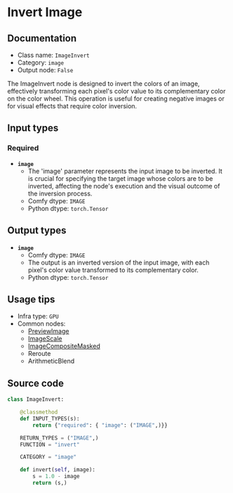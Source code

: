 # Invert Image
## Documentation
- Class name: `ImageInvert`
- Category: `image`
- Output node: `False`

The ImageInvert node is designed to invert the colors of an image, effectively transforming each pixel's color value to its complementary color on the color wheel. This operation is useful for creating negative images or for visual effects that require color inversion.
## Input types
### Required
- **`image`**
    - The 'image' parameter represents the input image to be inverted. It is crucial for specifying the target image whose colors are to be inverted, affecting the node's execution and the visual outcome of the inversion process.
    - Comfy dtype: `IMAGE`
    - Python dtype: `torch.Tensor`
## Output types
- **`image`**
    - Comfy dtype: `IMAGE`
    - The output is an inverted version of the input image, with each pixel's color value transformed to its complementary color.
    - Python dtype: `torch.Tensor`
## Usage tips
- Infra type: `GPU`
- Common nodes:
    - [PreviewImage](../../Comfy/Nodes/PreviewImage.md)
    - [ImageScale](../../Comfy/Nodes/ImageScale.md)
    - [ImageCompositeMasked](../../Comfy/Nodes/ImageCompositeMasked.md)
    - Reroute
    - ArithmeticBlend



## Source code
```python
class ImageInvert:

    @classmethod
    def INPUT_TYPES(s):
        return {"required": { "image": ("IMAGE",)}}

    RETURN_TYPES = ("IMAGE",)
    FUNCTION = "invert"

    CATEGORY = "image"

    def invert(self, image):
        s = 1.0 - image
        return (s,)

```
